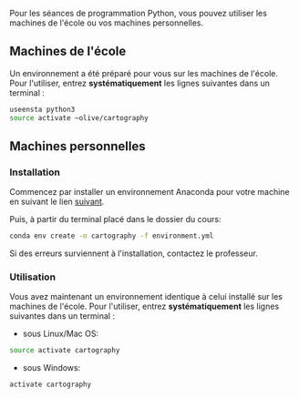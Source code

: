 Pour les séances de programmation Python, vous pouvez utiliser les machines de l'école ou vos machines personnelles.

## Machines de l'école

Un environnement a été préparé pour vous sur les machines de l'école. Pour l'utiliser, entrez **systématiquement** les lignes suivantes dans un terminal :
```sh
useensta python3
source activate ~olive/cartography
```

## Machines personnelles

### Installation

Commencez par installer un environnement Anaconda pour votre machine en suivant le lien [suivant](https://www.continuum.io/downloads).

Puis, à partir du terminal placé dans le dossier du cours:
```sh
conda env create -n cartography -f environment.yml
```

Si des erreurs surviennent à l'installation, contactez le professeur.

### Utilisation

Vous avez maintenant un environnement identique à celui installé sur les machines de l'école. Pour l'utiliser, entrez **systématiquement** les lignes suivantes dans un terminal :

- sous Linux/Mac OS:
```sh
source activate cartography
```

- sous Windows:
```sh
activate cartography
```


